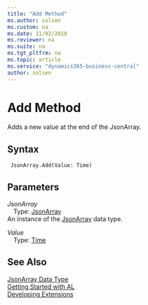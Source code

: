 ```yaml
---
title: "Add Method"
ms.author: solsen
ms.custom: na
ms.date: 11/02/2018
ms.reviewer: na
ms.suite: na
ms.tgt_pltfrm: na
ms.topic: article
ms.service: "dynamics365-business-central"
author: solsen
---
```

[//]: # (START>DO_NOT_EDIT)
[//]: # (IMPORTANT:Do not edit any of the content between here and the END>DO_NOT_EDIT.)
[//]: # (Any modifications should be made in the .xml files in the ModernDev repo.)
# Add Method
Adds a new value at the end of the JsonArray.

## Syntax
```
 JsonArray.Add(Value: Time)
```
## Parameters
*JsonArray*  
&emsp;Type: [JsonArray](jsonarray-data-type.md)  
An instance of the [JsonArray](jsonarray-data-type.md) data type.  

*Value*  
&emsp;Type: [Time](../time/time-data-type.md)  
  



[//]: # (IMPORTANT: END>DO_NOT_EDIT)
## See Also
[JsonArray Data Type](jsonarray-data-type.md)  
[Getting Started with AL](../../devenv-get-started.md)  
[Developing Extensions](../../devenv-dev-overview.md)
